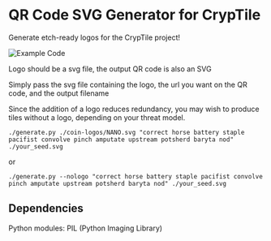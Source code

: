 QR Code SVG Generator for CrypTile
==================================
Generate etch-ready logos for the CrypTile project!

![Example Code](http://ddrboxman.github.com/QR-Code-SVG-Logo-Generator/sample.png)

Logo should be a svg file, the output QR code is also an SVG

Simply pass the svg file containing the logo, the url you want on the QR code, and the output filename

Since the addition of a logo reduces redundancy, you may wish to produce tiles without a logo, depending on your threat model.

```
./generate.py ./coin-logos/NANO.svg "correct horse battery staple pacifist convolve pinch amputate upstream potsherd baryta nod" ./your_seed.svg
```
or
```
./generate.py --nologo "correct horse battery staple pacifist convolve pinch amputate upstream potsherd baryta nod" ./your_seed.svg
```

Dependencies
------------
Python modules:
PIL (Python Imaging Library)
